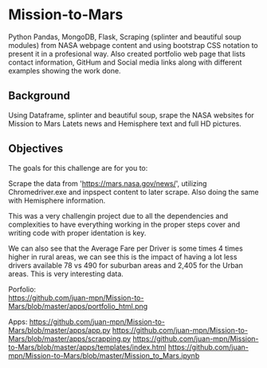 # Mission-to-Mars
Python Pandas, MongoDB,  Flask, Scraping (splinter and beautiful soup modules) from NASA webpage content and using bootstrap CSS notation to present it in a profesional way. Also created portfolio web page that lists contact information, GitHum and Social media links along with different examples showing the work done. 

## Background
Using Dataframe, splinter and beautiful soup, srape the NASA websites for Mission to Mars Latets news and Hemisphere text and full HD pictures.

## Objectives 
The goals for this challenge are for you to:

Scrape the data from 'https://mars.nasa.gov/news/', utilizing Chromedriver.exe and inpspect content to later scrape. Also doing the same with Hemisphere information. 

This was a very challengin project due to all the dependencies and complexities to have everything working in the proper steps cover and writing code with proper identation is key. 


We can also see that the Average Fare per Driver is some times 4 times higher in rural areas, we can see this is the impact of having a lot less drivers available 78 vs 490 for suburban areas and 2,405 for the Urban areas. This is very interesting data.

Porfolio:  
https://github.com/juan-mpn/Mission-to-Mars/blob/master/apps/portfolio_html.png

Apps: 
https://github.com/juan-mpn/Mission-to-Mars/blob/master/apps/app.py
https://github.com/juan-mpn/Mission-to-Mars/blob/master/apps/scrapping.py
https://github.com/juan-mpn/Mission-to-Mars/blob/master/apps/templates/index.html
https://github.com/juan-mpn/Mission-to-Mars/blob/master/Mission_to_Mars.ipynb







